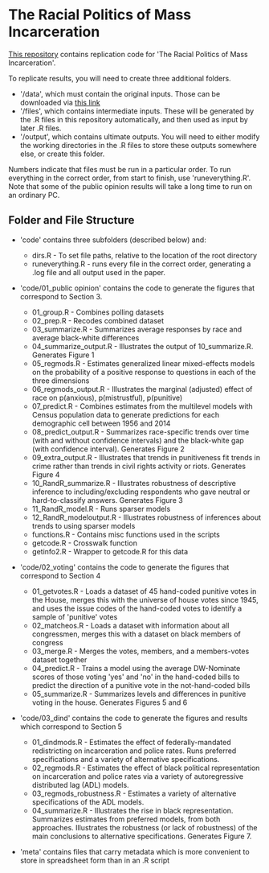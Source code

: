 # The Racial Politics of Mass Incarceration

[This repository](https://github.com/ausmani23/rapol) contains replication code for 'The Racial Politics of Mass Incarceration'. 

To replicate results, you will need to create three additional folders. 

   + '/data', which must contain the original inputs. Those can be downloaded via [this link](https://www.dropbox.com/scl/fo/gso81u2wic55g5sirxaxs/AOc6avAP7CNq14__4eBrCA8?rlkey=h6iwvn09dhwa9rn262q7581q2&dl=0])
   + '/files', which contains intermediate inputs. These will be generated by the .R files in this repository automatically, and then used as input by later .R files. 
   + '/output', which contains ultimate outputs. You will need to either modify the working directories in the .R files to store these outputs somewhere else, or create this folder. 

Numbers indicate that files must be run in a particular order. To run everything in the correct order, from start to finish, use 'runeverything.R'. Note that some of the public opinion results will take a long time to run on an ordinary PC. 


## Folder and File Structure

+ 'code' contains three subfolders (described below) and:

	+ dirs.R - To set file paths, relative to the location of the root directory
	+ runeverything.R - runs every file in the correct order, generating a .log file and all output used in the paper. 

+ 'code/01_public opinion' contains the code to generate the figures that correspond to Section 3. 

    + 01_group.R - Combines polling datasets
    + 02_prep.R - Recodes combined dataset
    + 03_summarize.R - Summarizes average responses by race and average black-white differences 
    + 04_summarize_output.R - Illustrates the output of 10_summarize.R. Generates Figure 1
    + 05_regmods.R - Estimates generalized linear mixed-effects models on the probability of a positive response to questions in each of the three dimensions
    + 06_regmods_output.R - Illustrates the marginal (adjusted) effect of race on p(anxious), p(mistrustful), p(punitive)
    + 07_predict.R - Combines estimates from the multilevel models with Census population data to generate predictions for each demographic cell between 1956 and 2014 
    + 08_predict_output.R - Summarizes race-specific trends over time (with and without confidence intervals) and the black-white gap (with confidence interval). Generates Figure 2
    + 09_extra_output.R - Illustrates that trends in punitiveness fit trends in crime rather than trends in civil rights activity or riots. Generates Figure 4
	+ 10_RandR_summarize.R - Illustrates robustness of descriptive inference to including/excluding respondents who gave neutral or hard-to-classify answers. Generates Figure 3
	+ 11_RandR_model.R - Runs sparser models
	+ 12_RandR_modeloutput.R - Illustrates robustness of inferences about trends to using sparser models
    + functions.R - Contains misc functions used in the scripts
    + getcode.R - Crosswalk function
    + getinfo2.R - Wrapper to getcode.R for this data
    
+ 'code/02_voting' contains the code to generate the figures that correspond to Section 4

    + 01_getvotes.R - Loads a dataset of 45 hand-coded punitive votes in the House, merges this with the universe of house votes since 1945, and uses the issue codes of the hand-coded votes to identify a sample of 'punitive' votes
    + 02_matcheos.R - Loads a dataset with information about all congressmen, merges this with a dataset on black members of congress
    + 03_merge.R - Merges the votes, members, and a members-votes dataset together
    + 04_predict.R - Trains a model using the average DW-Nominate scores of those voting 'yes' and 'no' in the hand-coded bills to predict the direction of a punitive vote in the not-hand-coded bills
    + 05_summarize.R - Summarizes levels and differences in punitive voting in the house. Generates Figures 5 and 6
    
+ 'code/03_dind' contains the code to generate the figures and results which correspond to Section 5

    + 01_dindmods.R - Estimates the effect of federally-mandated redistricting on incarceration and police rates. Runs preferred specifications and a variety of alternative specifications.
    + 02_regmods.R - Estimates the effect of black political representation on incarceration and police rates via a variety of autoregressive distributed lag (ADL) models. 
    + 03_regmods_robustness.R - Estimates a variety of alternative specifications of the ADL models.
    + 04_summarize.R - Illustrates the rise in black representation. Summarizes estimates from preferred models, from both approaches. Illustrates the robustness (or lack of robustness) of the main conclusions to alternative specifications. Generates Figure 7.
    
+ 'meta' contains files that carry metadata which is more convenient to store in spreadsheet form than in an .R script



